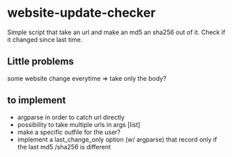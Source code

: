 # website-update-checker

Simple script that take an url and make an md5 an sha256 out of it. Check if it changed since last time.

## Little problems

some website change everytime => take only the body?

## to implement

- argparse in order to catch url directly
- possibility to take multiple urls in args [list]
- make a specific outfile for the user?
- implement a last_change_only option (w/ argparse) that record only if the last md5 /sha256 is different

